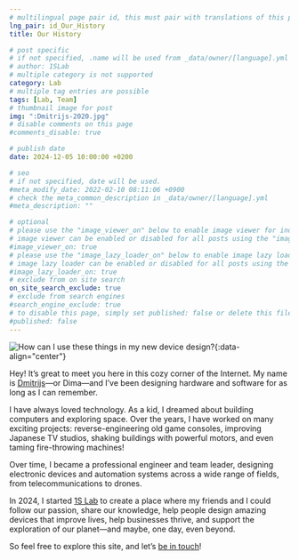 ```yaml
---
# multilingual page pair id, this must pair with translations of this page. (This name must be unique)
lng_pair: id_Our_History
title: Our History

# post specific
# if not specified, .name will be used from _data/owner/[language].yml
# author: 1SLab
# multiple category is not supported
category: Lab
# multiple tag entries are possible
tags: [Lab, Team]
# thumbnail image for post
img: ":Dmitrijs-2020.jpg"
# disable comments on this page
#comments_disable: true

# publish date
date: 2024-12-05 10:00:00 +0200

# seo
# if not specified, date will be used.
#meta_modify_date: 2022-02-10 08:11:06 +0900
# check the meta_common_description in _data/owner/[language].yml
#meta_description: ""

# optional
# please use the "image_viewer_on" below to enable image viewer for individual pages or posts (_posts/ or [language]/_posts folders).
# image viewer can be enabled or disabled for all posts using the "image_viewer_posts: true" setting in _data/conf/main.yml.
#image_viewer_on: true
# please use the "image_lazy_loader_on" below to enable image lazy loader for individual pages or posts (_posts/ or [language]/_posts folders).
# image lazy loader can be enabled or disabled for all posts using the "image_lazy_loader_posts: true" setting in _data/conf/main.yml.
#image_lazy_loader_on: true
# exclude from on site search
on_site_search_exclude: true
# exclude from search engines
#search_engine_exclude: true
# to disable this page, simply set published: false or delete this file
#published: false
---
```

![How can I use these things in my new device design?](:Dmitrijs-2020.jpg){:data-align="center"}

Hey! It’s great to meet you here in this cozy corner of the Internet. My name is [Dmitrijs](https://www.linkedin.com/in/dmivs/)—or Dima—and I’ve been designing hardware and software for as long as I can remember.

I have always loved technology. As a kid, I dreamed about building computers and exploring space. Over the years, I have worked on many exciting projects: reverse-engineering old game consoles, improving Japanese TV studios, shaking buildings with powerful motors, and even taming fire-throwing machines!

Over time, I became a professional engineer and team leader, designing electronic devices and automation systems across a wide range of fields, from telecommunications to drones.

In 2024, I started [1S Lab](/) to create a place where my friends and I could follow our passion, share our knowledge, help people design amazing devices that improve lives, help businesses thrive, and support the exploration of our planet—and maybe, one day, even beyond.

So feel free to explore this site, and let’s [be in touch](/tabs/about)!